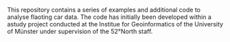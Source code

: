 This repository contains a series of examples and additional code to analyse flaoting car data. The code has initially been developed within a astudy project conducted at the Institue for Geoinformatics of the University of Münster under supervision of the 52°North staff.
